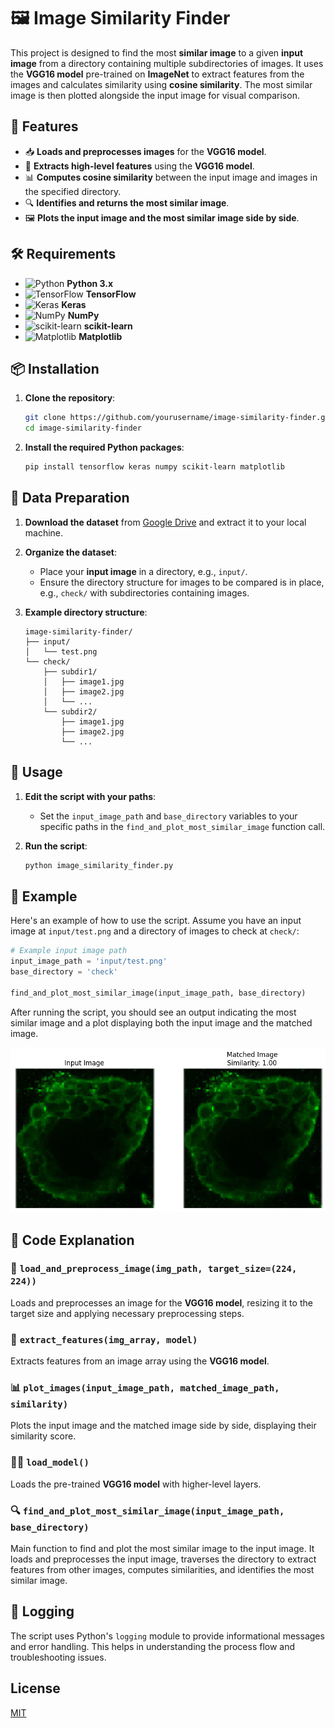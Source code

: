 
# 🖼️ Image Similarity Finder

This project is designed to find the most **similar image** to a given **input image** from a directory containing multiple subdirectories of images. It uses the **VGG16 model** pre-trained on **ImageNet** to extract features from the images and calculates similarity using **cosine similarity**. The most similar image is then plotted alongside the input image for visual comparison.

## 🌟 Features

- 📥 **Loads and preprocesses images** for the **VGG16 model**.
- 🧠 **Extracts high-level features** using the **VGG16 model**.
- 📊 **Computes cosine similarity** between the input image and images in the specified directory.
- 🔍 **Identifies and returns the most similar image**.
- 🖼️ **Plots the input image and the most similar image side by side**.

## 🛠️ Requirements

- ![Python](https://img.shields.io/badge/Python-3.x-blue.svg?logo=python&logoColor=white) **Python 3.x**
- ![TensorFlow](https://img.shields.io/badge/TensorFlow-2.x-orange.svg?logo=tensorflow&logoColor=white) **TensorFlow**
- ![Keras](https://img.shields.io/badge/Keras-2.x-red.svg?logo=keras&logoColor=white) **Keras**
- ![NumPy](https://img.shields.io/badge/NumPy-1.x-blue.svg?logo=numpy&logoColor=white) **NumPy**
- ![scikit-learn](https://img.shields.io/badge/scikit--learn-0.x-blue.svg?logo=scikit-learn&logoColor=white) **scikit-learn**
- ![Matplotlib](https://img.shields.io/badge/Matplotlib-3.x-blue.svg?logo=matplotlib&logoColor=white) **Matplotlib**

## 📦 Installation

1. **Clone the repository**:
    ```sh
    git clone https://github.com/yourusername/image-similarity-finder.git
    cd image-similarity-finder
    ```

2. **Install the required Python packages**:
    ```sh
    pip install tensorflow keras numpy scikit-learn matplotlib
    ```

## 📂 Data Preparation

1. **Download the dataset** from [Google Drive](https://drive.google.com/file/d/1UVSJ6h7r8pmOWYZkqWeAZ_YvwbFr1wV3/view) and extract it to your local machine.

2. **Organize the dataset**:
    - Place your **input image** in a directory, e.g., `input/`.
    - Ensure the directory structure for images to be compared is in place, e.g., `check/` with subdirectories containing images.

3. **Example directory structure**:
    ```
    image-similarity-finder/
    ├── input/
    │   └── test.png
    └── check/
        ├── subdir1/
        │   ├── image1.jpg
        │   ├── image2.jpg
        │   └── ...
        └── subdir2/
            ├── image1.jpg
            ├── image2.jpg
            └── ...
    ```

## 🚀 Usage

1. **Edit the script with your paths**:
    - Set the `input_image_path` and `base_directory` variables to your specific paths in the `find_and_plot_most_similar_image` function call.

2. **Run the script**:
    ```sh
    python image_similarity_finder.py
    ```

## 📝 Example

Here's an example of how to use the script. Assume you have an input image at `input/test.png` and a directory of images to check at `check/`:

```python
# Example input image path
input_image_path = 'input/test.png'
base_directory = 'check'

find_and_plot_most_similar_image(input_image_path, base_directory)
```

After running the script, you should see an output indicating the most similar image and a plot displaying both the input image and the matched image.

![Output](https://github.com/RF-UV-11/image-similarity-finder/blob/main/output/output.png)
## 📜 Code Explanation

### 🔄 `load_and_preprocess_image(img_path, target_size=(224, 224))`

Loads and preprocesses an image for the **VGG16 model**, resizing it to the target size and applying necessary preprocessing steps.

### 🧬 `extract_features(img_array, model)`

Extracts features from an image array using the **VGG16 model**.

### 📊 `plot_images(input_image_path, matched_image_path, similarity)`

Plots the input image and the matched image side by side, displaying their similarity score.

### 🏋️‍♂️ `load_model()`

Loads the pre-trained **VGG16 model** with higher-level layers.

### 🔍 `find_and_plot_most_similar_image(input_image_path, base_directory)`

Main function to find and plot the most similar image to the input image. It loads and preprocesses the input image, traverses the directory to extract features from other images, computes similarities, and identifies the most similar image.

## 📑 Logging

The script uses Python's `logging` module to provide informational messages and error handling. This helps in understanding the process flow and troubleshooting issues.

## License

[MIT](https://choosealicense.com/licenses/mit/)
